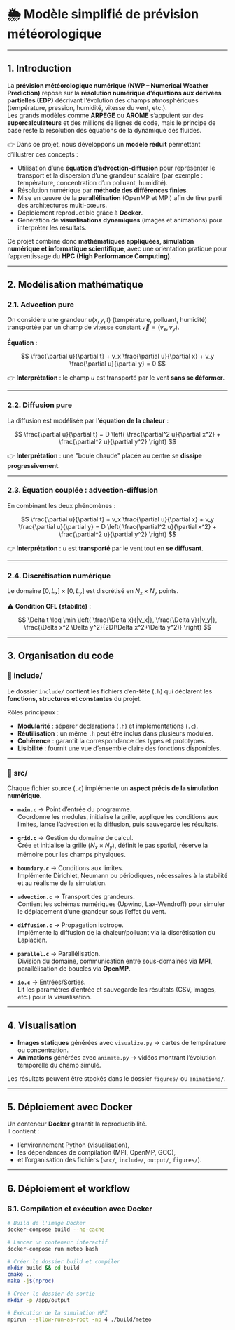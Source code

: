 # 🌦️ Modèle simplifié de prévision météorologique

---

## 1. Introduction

La **prévision météorologique numérique (NWP – Numerical Weather Prediction)** repose sur la **résolution numérique d’équations aux dérivées partielles (EDP)** décrivant l’évolution des champs atmosphériques (température, pression, humidité, vitesse du vent, etc.).  
Les grands modèles comme **ARPEGE** ou **AROME** s’appuient sur des **supercalculateurs** et des millions de lignes de code, mais le principe de base reste la résolution des équations de la dynamique des fluides.

👉 Dans ce projet, nous développons un **modèle réduit** permettant d’illustrer ces concepts :

- Utilisation d’une **équation d’advection-diffusion** pour représenter le transport et la dispersion d’une grandeur scalaire (par exemple : température, concentration d’un polluant, humidité).  
- Résolution numérique par **méthode des différences finies**.  
- Mise en œuvre de la **parallélisation** (OpenMP et MPI) afin de tirer parti des architectures multi-cœurs.  
- Déploiement reproductible grâce à **Docker**.  
- Génération de **visualisations dynamiques** (images et animations) pour interpréter les résultats.  

Ce projet combine donc **mathématiques appliquées, simulation numérique et informatique scientifique**, avec une orientation pratique pour l’apprentissage du **HPC (High Performance Computing)**.

---

## 2. Modélisation mathématique

### 2.1. Advection pure

On considère une grandeur $u(x,y,t)$ (température, polluant, humidité) transportée par un champ de vitesse constant $\vec{v}=(v_x,v_y)$.

**Équation :**

$$
\frac{\partial u}{\partial t} + v_x \frac{\partial u}{\partial x} + v_y \frac{\partial u}{\partial y} = 0
$$

👉 **Interprétation** : le champ $u$ est transporté par le vent **sans se déformer**.

---

### 2.2. Diffusion pure

La diffusion est modélisée par l’**équation de la chaleur** :

$$
\frac{\partial u}{\partial t} = D \left( \frac{\partial^2 u}{\partial x^2} + \frac{\partial^2 u}{\partial y^2} \right)
$$

👉 **Interprétation** : une "boule chaude" placée au centre se **dissipe progressivement**.

---

### 2.3. Équation couplée : advection-diffusion

En combinant les deux phénomènes :

$$
\frac{\partial u}{\partial t} + v_x \frac{\partial u}{\partial x} + v_y \frac{\partial u}{\partial y} = D \left( \frac{\partial^2 u}{\partial x^2} + \frac{\partial^2 u}{\partial y^2} \right)
$$

👉 **Interprétation** : $u$ est **transporté** par le vent tout en **se diffusant**.

---

### 2.4. Discrétisation numérique

Le domaine $[0,L_x] \times [0,L_y]$ est discrétisé en $N_x \times N_y$ points.

⚠️ **Condition CFL (stabilité)** :

$$
\Delta t \leq \min \left( \frac{\Delta x}{|v_x|}, \frac{\Delta y}{|v_y|}, \frac{\Delta x^2 \Delta y^2}{2D(\Delta x^2+\Delta y^2)} \right)
$$

---

## 3. Organisation du code

### 📂 include/

Le dossier `include/` contient les fichiers d’en-tête (`.h`) qui déclarent les **fonctions, structures et constantes** du projet.  

Rôles principaux :
- **Modularité** : séparer déclarations (`.h`) et implémentations (`.c`).  
- **Réutilisation** : un même `.h` peut être inclus dans plusieurs modules.  
- **Cohérence** : garantit la correspondance des types et prototypes.  
- **Lisibilité** : fournit une vue d’ensemble claire des fonctions disponibles.  

---

### 📂 src/

Chaque fichier source (`.c`) implémente un **aspect précis de la simulation numérique**.  

- **`main.c`** → Point d’entrée du programme.  
  Coordonne les modules, initialise la grille, applique les conditions aux limites, lance l’advection et la diffusion, puis sauvegarde les résultats.  

- **`grid.c`** → Gestion du domaine de calcul.  
  Crée et initialise la grille ($N_x \times N_y$), définit le pas spatial, réserve la mémoire pour les champs physiques.  

- **`boundary.c`** → Conditions aux limites.  
  Implémente Dirichlet, Neumann ou périodiques, nécessaires à la stabilité et au réalisme de la simulation.  

- **`advection.c`** → Transport des grandeurs.  
  Contient les schémas numériques (Upwind, Lax-Wendroff) pour simuler le déplacement d’une grandeur sous l’effet du vent.  

- **`diffusion.c`** → Propagation isotrope.  
  Implémente la diffusion de la chaleur/polluant via la discrétisation du Laplacien.  

- **`parallel.c`** → Parallélisation.  
  Division du domaine, communication entre sous-domaines via **MPI**, parallélisation de boucles via **OpenMP**.  

- **`io.c`** → Entrées/Sorties.  
  Lit les paramètres d’entrée et sauvegarde les résultats (CSV, images, etc.) pour la visualisation.  

---

## 4. Visualisation

- **Images statiques** générées avec `visualize.py` → cartes de température ou concentration.  
- **Animations** générées avec `animate.py` → vidéos montrant l’évolution temporelle du champ simulé.  

Les résultats peuvent être stockés dans le dossier `figures/` ou `animations/`.  

---

## 5. Déploiement avec Docker

Un conteneur **Docker** garantit la reproductibilité.  
Il contient :  
- l’environnement Python (visualisation),  
- les dépendances de compilation (MPI, OpenMP, GCC),  
- et l’organisation des fichiers (`src/`, `include/`, `output/`, `figures/`).  

---

## 6. Déploiement et workflow

### 6.1. Compilation et exécution avec Docker

```bash
# Build de l'image Docker
docker-compose build --no-cache

# Lancer un conteneur interactif
docker-compose run meteo bash

# Créer le dossier build et compiler
mkdir build && cd build
cmake ..
make -j$(nproc)

# Créer le dossier de sortie
mkdir -p /app/output

# Exécution de la simulation MPI
mpirun --allow-run-as-root -np 4 ./build/meteo
